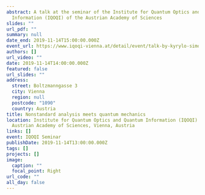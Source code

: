 ```yaml
---
abstract: A talk at the seminar of the Institute for Quantum Optics and Quantum
  Information (IQOQI) of the Austrian Academy of Sciences
slides: ""
url_pdf: ""
summary: null
date_end: 2019-11-14T15:00:00.000Z
event_url: https://www.iqoqi-vienna.at/detail/event/talk-by-kyrylo-simonov/
authors: []
url_video: ""
date: 2019-11-14T14:00:00.000Z
featured: false
url_slides: ""
address:
  street: Boltzmanngasse 3
  city: Vienna
  region: null
  postcode: "1090"
  country: Austria
title: Nonstandard analysis meets quantum mechanics
location: Institute for Quantum Optics and Quantum Information (IQOQI) of the
  Austrian Academy of Sciences, Vienna, Austria
links: []
event: IQOQI Seminar
publishDate: 2019-11-14T13:00:00.000Z
tags: []
projects: []
image:
  caption: ""
  focal_point: Right
url_code: ""
all_day: false
---
```

